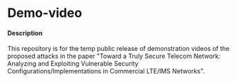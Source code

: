 # Demo-video
#### Description
This repository is for the temp public release of demonstration videos of the proposed attacks in the paper "Toward a Truly Secure Telecom Network: Analyzing and Exploiting Vulnerable Security Configurations/Implementations in Commercial LTE/IMS Networks".

